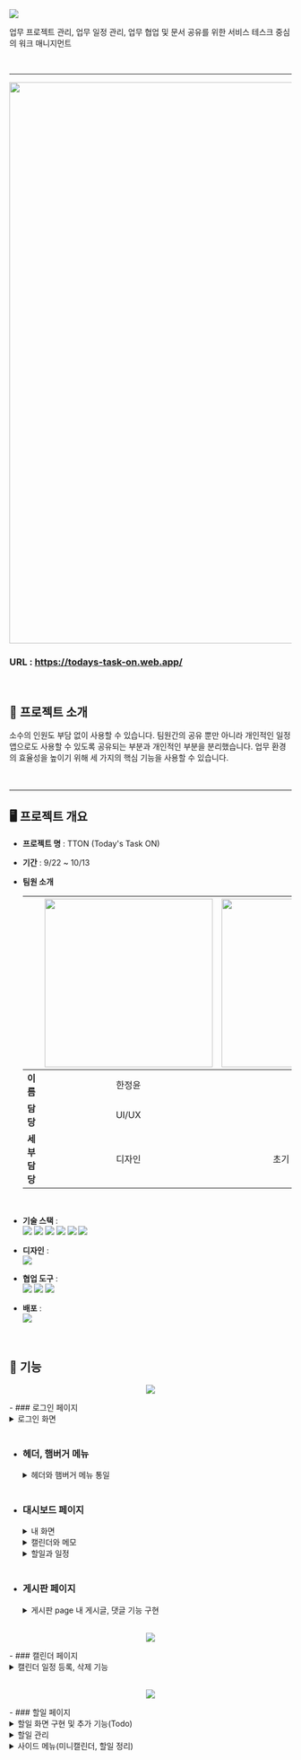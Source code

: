 <img src="https://capsule-render.vercel.app/api?type=soft&color=81CAFF&animation=blinking&height=200&section=header&text=Today's%20Task%20ON&fontSize=60&fontAlignY=45&fontColor=ffffff&desc=오늘의%20업무를%20한눈에&descAlignY=75&descAlign=50"/>

  
업무 프로젝트 관리, 업무 일정 관리, 업무 협업 및 문서 공유를 위한 서비스 테스크 중심의 워크 매니지먼트

<br>

<hr>

<p style="align:center"><img src="https://github.com/Ohjju/TTON/assets/136290438/b2bbed09-acff-4be0-8810-ae946948ad05" width="1000" height:"450"></p>

### URL : https://todays-task-on.web.app/
<br>

## 🎁 프로젝트 소개 
소수의 인원도 부담 없이 사용할 수 있습니다. 팀원간의 공유 뿐만 아니라 개인적인 일정 앱으로도 사용할 수 있도록 공유되는 부분과 개인적인 부분을 분리했습니다. 업무 환경의 효율성을 높이기 위해 세 가지의 핵심 기능을 사용할 수 있습니다.
<br><br><br>
<hr>

## :desktop_computer: 프로젝트 개요
- **프로젝트 명** : TTON (Today's Task ON)

- **기간** : 9/22 ~ 10/13

- **팀원 소개**
  
  ||<img src="https://github.com/Ohjju/TTON/assets/136290438/8b39bdaa-eeae-45c4-8543-2089fc9033d3" style="width:300px">|<img src="https://github.com/Ohjju/TTON/assets/136290438/f356d534-3e36-42f7-9695-f6289ca47e76" style="width:300px">|  <img src="https://github.com/Ohjju/TTON/assets/136290438/dc7f7c1c-149e-4929-b2ea-7e65f7a93979" style="width:300px">|<img src="https://github.com/Ohjju/TTON/assets/136290438/ab2a0e1b-b2b5-4ddf-9a0d-64d69f956804" style="width:300px">|
  |:----:|:--:|:--:|:--:|:--:|
  |**이름**|한정윤|정애림|김예은|오주현|
  |**담당**|UI/UX|개발|개발|개발|
  |**세부담당**|디자인|초기 세팅, 게시판|캘린더, 햄버거 메뉴|로그인, 대시보드, 할일|
<br>

- **기술 스택** : <br>
<img src="https://img.shields.io/badge/javascript-F7DF1E?style=for-the-badge&logo=javascript&logoColor=black"> <img src="https://img.shields.io/badge/Typescript-3178C6?style=for-the-badge&logo=Typescript&logoColor=white"/> <img src="https://img.shields.io/badge/css-1572B6?style=for-the-badge&logo=css3&logoColor=white"> <img src="https://img.shields.io/badge/Sass-CC6699?style=for-the-badge&logo=Sass&logoColor=white"/> <img src="https://img.shields.io/badge/react-61DAFB?style=for-the-badge&logo=react&logoColor=black"> <img src="https://img.shields.io/badge/Redux-764ABC?style=for-the-badge&logo=Redux&logoColor=purple">

- **디자인** : <br>
  <img src="https://img.shields.io/badge/figma-F24E1E?style=for-the-badge&logo=figma&logoColor=white">


- **협업 도구** : <br>
<img src="https://img.shields.io/badge/Git-181717?style=for-the-badge&logo=github&logoColor=white"> <img src="https://img.shields.io/badge/Slack-4A154B?style=for-the-badge&logo=slack&logoColor=whit"> <img src="https://img.shields.io/badge/Notion-e1e1e1?style=for-the-badge&logo=notion&logoColor=black">

- **배포** : <br>
  <img src="https://img.shields.io/badge/firebase-FFCA28?style=for-the-badge&logo=firebase&logoColor=white">
<br/><br/><br/>

  
## :pushpin: 기능

<p align="center">
  <img src="https://github.com/Aelimong/TTON/assets/111756152/625e34f5-7230-42d8-a134-6f15b848b64b">
</p>
- ### 로그인 페이지
  <details>
  <summary>로그인 화면</summary>
  <div markdown="1">
    
    - 로그인 페이지 전체 퍼블리싱
      
    - **`React의 Link 컴포넌트`** 를 사용해 대시보드 창으로 이동   
  </div>
  </details> 
  <br>

- ### 헤더, 햄버거 메뉴
  <details>
  <summary>헤더와 햄버거 메뉴 통일</summary>
  <div markdown="1">
    
     - 헤더에서 로고 누르면 대시보드 페이지로 돌아감

    - **삼항연산자** 사용해 대시보드에서는 햄버거 메뉴가 보이지 않고 나머지 페이지에서는 보이게 함
 
    - 각 페이지 때마다 해당 아이콘의 색을 파랑으로 변경
 
    - 햄버거 메뉴는 누르면 보이도록 **onClick**시 **`toggle`** 로 show 클래스 추가
 
    - `Transform` 과 `transition`을 사용해 부드럽게 동작
        
  </div>
  </details> 
  <br>

- ### 대시보드 페이지
  <details>
  <summary>내 화면</summary>
  <div markdown="1">

    - 대시보드 페이지 전체 퍼블리싱

    - **`react-calendar`** 커스텀하여 캘린더 구현
      
  </div>   <br>
  </details>
  
  <details>
  <summary>캘린더와 메모</summary>
  <div markdown="1">
  
    - todolist와 일정 **연동** (주요 내용만)
 
    - `textarea`로 메모 구현
  
  </div>   <br>
  </details>

  <details>
  <summary>할일과 일정</summary>
  <div markdown="1">

    - 프로필 사진 등록 및 수정

    - **`new Date`** 와 **`getTime`** 등을 이용해 근태 관리 (출, 퇴근, 근무 시간)
  
  </div>
  </details>
  <br>

- ### 게시판 페이지
  <details>
  <summary> 게시판 page 내 게시글, 댓글 기능 구현 </summary>
  <div markdown="1">
    
    - 게시판 page 전체 퍼블리싱
    
    - 게시글/댓글 조회 기능
      
    - **Redux Toolkit**의 **useSeletor**를 이용한 조회 구현
      
    - 게시글/댓글 등록, 삭제 기능
      
    - 글 등록, 삭제의 **액션 생성 함수**를 선언해주고, **리듀서 함수**와 **dispatch 메소드**로 등록, 삭제 처리
      
  </div>
  </details> <br>

<p align="center">
  <img src="https://github.com/Aelimong/TTON/assets/111756152/625e34f5-7230-42d8-a134-6f15b848b64b">
</p>
- ### 캘린더 페이지
  <details>
  <summary>캘린더 일정 등록, 삭제 기능</summary>
  <div markdown="1">

    - page 전체 퍼블리싱
      
    - `fullcalendar` 의 달력을 커스텀하여 디자인 통일

    - `useState` 를 사용하여 날짜 변수를 선언하고, `EventApi` 이벤트를 사용하여 캘린더의 일정을 **배열**에 저장

    - `DateSelectArg` 이벤트를 사용하여 **날짜** 클릭 시 배열 **추가**

    - `EventClickArg` 이벤트를 사용하여 **배열** 클릭 시 배열 **삭제**
 
    - `EventContentArg` 이벤트를 사용하여 배열 **달력에 나타내기**  

  </div>
  </details>
  <br>
<p align="center">
  <img src="https://github.com/Aelimong/TTON/assets/111756152/1e92667d-dbd8-47e4-9093-1396d630a80c">
</p>
- ### 할일 페이지
  <details>
  <summary>할일 화면 구현 및 추가 기능(Todo)</summary>
  <div markdown="1">

    - 할일 페이지 전체 퍼블리싱

    - 할일/ 진행 중/ 완료 영역별로 각각 할일을 **배열**로 저장 <br>(inputTodo, inputDoing, inputDone)
 
    - 배열을 **`useState`** 로 구현 (id와 TodoBox 컴포넌트로 구성)
 
    - **`map`** 을 이용해 배열 안의 할일들을 보이게 하고, id를 ‘item_숫자’ 형태로 부여
 
    - 할일 추가 시 **`set함수`** 와 **전개연산자** 이용해 새로운 할일을 배열에 추가 <br>(addTodo, addDoing, addDone 함수)
 
    - 플러스 아이콘을 **onClick**시 위의 함수가 실행
  
  </div>  <br>
  </details>
  
  <details>
  <summary>할일 관리</summary>
  <div markdown="1">
  
    - TodoBox
       - 배열은 **id와 TodoBox** 컴포넌트로 구성
       - TodoBox 생성 시 랜덤으로 box 색을 지정한 후 바뀌지 않게 하기 위해 `Math.random()` 과 **`useRef`** 사용
       - input창에 바로 제목과 내용 작성 가능
       - **`datapicker`** 로 날짜 설정,	**`useState`** 로 startDate와 endDate를 구현
       - **`useState`** 를 이용해 view가 true일 경우 TodoDropdown 컴포넌트가 보이도록 함
 
    - TodoDropBox
       - 상세 설정(상태변경, 색 변경, 삭제)
       - id를 **props** 로 받아와 삼항연산자를 이용해 해당되는 곳에 변경내용을 반영
       - 입력받은 변경사항을 **props**로 받아와 **`getElementById`** 와 **`querSelector`** 를 이용해 해당 부분에 적용 <br>(ChangeColor, ChangeState, DeleteColor )
       - 드래그앤 드롭 기능
 
    - DatePicker
       - **`react-datepicker`** 을 커스텀하여 미니캘린더와 디자인 통일
  
  </div>  <br>
  </details>

  <details>
  <summary>사이드 메뉴(미니캘린더, 할일 정리)</summary>
  <div markdown="1">

    - 캘린더 페이지에서 **컴포넌트**로 가져와 유지보수 용이

    - 현재 날짜를 바로 알 수 있게 원으로 표시
    
    - 대시보드의 캘린더와 **디자인 통일**되게 커스텀(react-Calendar)
 
    - **드롭다운** 메뉴로 연동된 작성된 할일 정리
 
    - 별 아이콘 누르면 중요 일정에 표시
  
  </div>  <br>
  </details>




